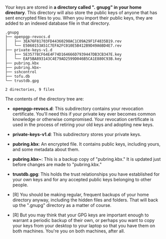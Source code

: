 Your keys are stored in **a directory called ".** **gnupg" in your home directory**. This directory will also store the public keys of anyone that has sent encrypted files to you. When you import their public keys, they are added to an indexed database file in that directory.



```tree-gnupg
.gnupg
├── openpgp-revocs.d
│   ├── 3EA76F81703FD44360298AC1C09A29F1F4835B19.rev
│   └── E5060153A51C7EFA2FC010E5B412B9D49A6BD4E7.rev
├── private-keys-v1.d
│   ├── 5E35778CF64E4F74D164666D7939447DB3CB347E.key
│   └── EAF5BA893143C4E79AD2599D046B5CA1E880C93B.key
├── pubring.kbx
├── pubring.kbx~
├── sshcontrol
├── tofu.db
└── trustdb.gpg

2 directories, 9 files
```

The contents of the directory tree are:

- **openpgp-revocs.d**: This subdirectory contains your revocation certificate. You'll need this if your private key ever becomes common knowledge or otherwise compromised. Your revocation certificate is used in the process of retiring your old keys and adopting new keys.
- **private-keys-v1.d**: This subdirectory stores your private keys.
- **pubring.kbx**: An encrypted file. It contains public keys, including yours, and some metadata about them.
- **pubring.kbx~**: This is a backup copy of "pubring.kbx." It is updated just before changes are made to "pubring.kbx."
- **trustdb.gpg**: This holds the trust relationships you have established for your own keys and for any accepted public keys belonging to other people.

- [R] You should be making regular, frequent backups of your home directory anyway, including the hidden files and folders. That will back up the ".gnupg" directory as a matter of course.

- [R] But you may think that your GPG keys are important enough to warrant a periodic backup of their own, or perhaps you want to copy your keys from your desktop to your laptop so that you have them on both machines. You're you on both machines, after all.


